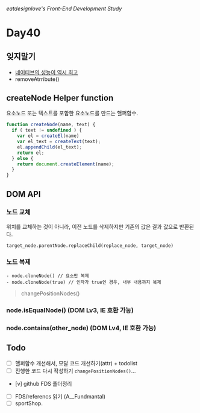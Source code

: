 ###### eatdesignlove's Front-End Development Study

# Day40

## 잊지말기
- [네이티브의 성능이 역시 최고](http://www.stefankrause.net/js-frameworks-benchmark2/webdriver-java/table.html?utm_source=javascriptweekly&utm_medium=email)
- removeAtrribute()

## createNode Helper function 

요소노드 또는 텍스트를 포함한 요소노드를 만드는 핼퍼함수.

```js
function createNode(name, text) {
  if ( text != undefined ) {
    var el = createEl(name)
    var el_text = createText(text);
    el.appendChild(el_text);
    return el;
  } else {
    return document.createElement(name);
  }
}
```

## DOM API

### 노드 교체

위치를 교체하는 것이 아니라, 이전 노드를 삭제하지만 기존의 값은 결과 값으로 반환된다.

```
target_node.parentNode.replaceChild(replace_node, target_node)
```

### 노드 복제

```
- node.cloneNode() // 요소만 복제
- node.cloneNode(true) // 인자가 true인 경우, 내부 내용까지 복제
```

> changePositionNodes()

### node.isEqualNode() (DOM Lv3, IE 호환 가능)

### node.contains(other_node) (DOM Lv4, IE 호환 가능)


## Todo
- [ ] 핼퍼함수 개선해서, 모달 코드 개선하기(attr) + todolist
- [ ] 진행한 코드 다시 작성하기 `changePositionNodes()`...
- [v] github FDS 폴더정리
- [ ] FDS/referencs 읽기 (A__Fundmantal)
- [ ] sportShop.
